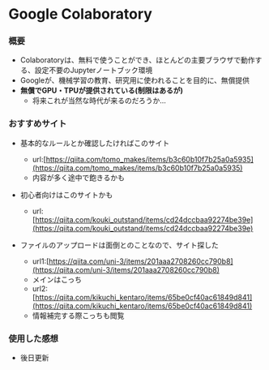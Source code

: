 # Google Colaboratory
### 概要
- Colaboratoryは、無料で使うことができ、ほとんどの主要ブラウザで動作する、設定不要のJupyterノートブック環境
- Googleが、機械学習の教育、研究用に使われることを目的に、無償提供
- __無償でGPU・TPUが提供されている(制限はあるが)__
    - 将来これが当然な時代が来るのだろうか...

### おすすめサイト
- 基本的なルールとか確認したければこのサイト
    - url:[https://qiita.com/tomo_makes/items/b3c60b10f7b25a0a5935](https://qiita.com/tomo_makes/items/b3c60b10f7b25a0a5935)
    - 内容が多く途中で飽きるかも

- 初心者向けはこのサイトかも
    - url:[https://qiita.com/kouki_outstand/items/cd24dccbaa92274be39e](https://qiita.com/kouki_outstand/items/cd24dccbaa92274be39e)

- ファイルのアップロードは面倒とのことなので、サイト探した
    - url1:[https://qiita.com/uni-3/items/201aaa2708260cc790b8](https://qiita.com/uni-3/items/201aaa2708260cc790b8)
    - メインはこっち
    - url2:[https://qiita.com/kikuchi_kentaro/items/65be0cf40ac61849d841](https://qiita.com/kikuchi_kentaro/items/65be0cf40ac61849d841)
    - 情報補完する際こっちも閲覧

### 使用した感想
- 後日更新
